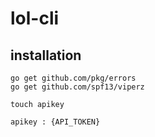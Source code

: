 # lol-cli

## installation

```
go get github.com/pkg/errors
go get github.com/spf13/viperz

touch apikey

apikey : {API_TOKEN}

```

